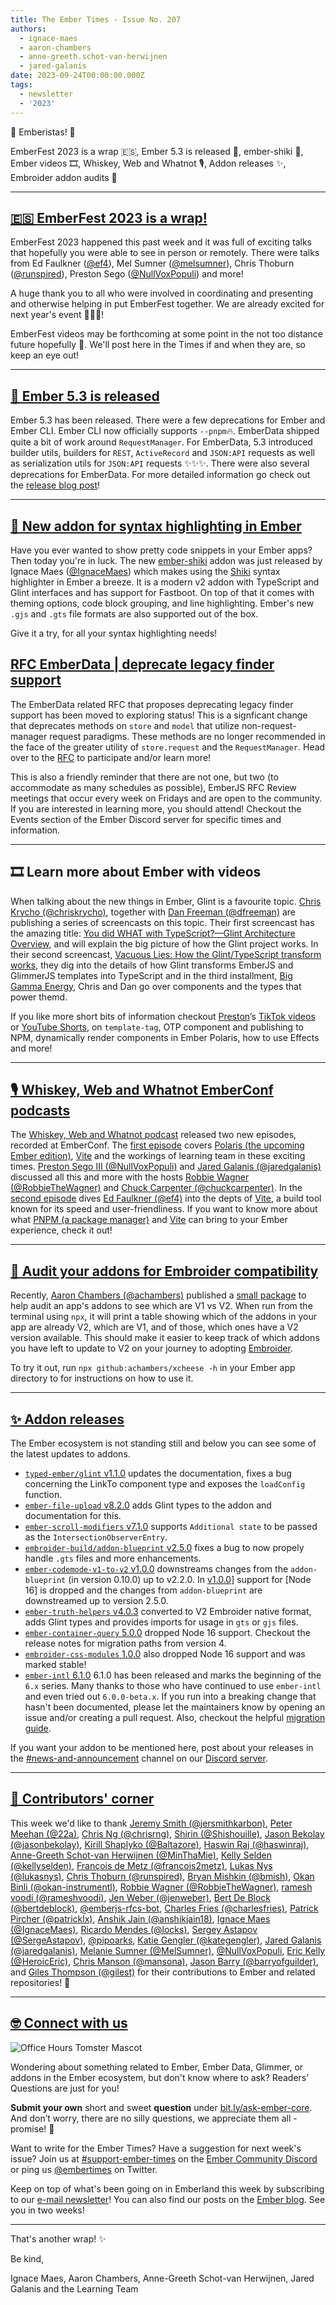 ```yaml
---
title: The Ember Times - Issue No. 207
authors:
  - ignace-maes
  - aaron-chambers
  - anne-greeth.schot-van-herwijnen
  - jared-galanis
date: 2023-09-24T00:00:00.000Z
tags:
  - newsletter
  - '2023'
---
```


👋 Emberistas! 🐹

EmberFest 2023 is a wrap 🇪🇸, Ember 5.3 is released 🚀, ember-shiki 🌈, Ember videos 🎞️, Whiskey, Web and Whatnot 🎙️, Addon releases ✨, Embroider addon audits 🧀

---

## [🇪🇸 EmberFest 2023 is a wrap!](https://emberfest.eu/)

EmberFest 2023 happened this past week and it was full of exciting talks that hopefully you were able to see in person or remotely. There were talks from Ed Faulkner ([@ef4](https://github.com/ef4)), Mel Sumner ([@melsumner](https://github.com/melsumner)), Chris Thoburn ([@runspired](https://github.com/runspired)), Preston Sego ([@NullVoxPopuli](https://github.com/NullVoxPopuli)) and more!

A huge thank you to all who were involved in coordinating and presenting and otherwise helping in put EmberFest together. We are already excited for next year's event 🎉🐹🔥!

EmberFest videos may be forthcoming at some point in the not too distance future hopefully 🤞. We'll post here in the Times if and when they are, so keep an eye out!

---

## [🚀 Ember 5.3 is released](https://blog.emberjs.com/ember-released-5-3)

Ember 5.3 has been released. There were a few deprecations for Ember and Ember CLI. Ember CLI now officially supports `--pnpm`🔥. EmberData shipped quite a bit of work around `RequestManager`.  For EmberData, 5.3 introduced builder utils, builders for `REST`, `ActiveRecord` and `JSON:API` requests as well as serialization utils for `JSON:API` requests ✨✨✨. There were also several deprecations for EmberData. For more detailed information go check out the [release blog post](https://blog.emberjs.com/ember-released-5-3)!

---

## [🌈 New addon for syntax highlighting in Ember](https://github.com/IgnaceMaes/ember-shiki)

Have you ever wanted to show pretty code snippets in your Ember apps? Then today you're in luck. The new [ember-shiki](https://github.com/IgnaceMaes/ember-shiki) addon was just released by Ignace Maes ([@IgnaceMaes](https://github.com/IgnaceMaes)) which makes using the [Shiki](https://github.com/shikijs/shiki) syntax highlighter in Ember a breeze. It is a modern v2 addon with TypeScript and Glint interfaces and has support for Fastboot. On top of that it comes with theming options, code block grouping, and line highlighting. Ember's new `.gjs` and `.gts` file formats are also supported out of the box.

Give it a try, for all your syntax highlighting needs!

## [RFC EmberData | deprecate legacy finder support](https://github.com/emberjs/rfcs/pull/964)

The EmberData related RFC that proposes deprecating legacy finder support has been moved to exploring status! This is a signficant change that deprecates methods on `store` and `model` that utilize non-request-manager request paradigms. These methods are no longer recommended in the face of the greater utility of `store.request` and the `RequestManager`. Head over to the [RFC](https://github.com/emberjs/rfcs/pull/964) to participate and/or learn more!

This is also a friendly reminder that there are not one, but two (to accommodate as many schedules as possible), EmberJS RFC Review meetings that occur every week on Fridays and are open to the community. If you are interested in learning more, you should attend! Checkout the Events section of the Ember Discord server for specific times and information.

---

## 🎞️ Learn more about Ember with videos

When talking about the new things in Ember, Glint is a favourite topic. [Chris Krycho (@chriskrycho)](https://github.com/chriskrycho), together with [Dan Freeman (@dfreeman)](https://github.com/dfreeman) are publishing a series of screencasts on this topic. Their first screencast has the amazing title: [You did WHAT with TypeScript?—Glint Architecture Overview](https://youtu.be/MLpP8D3cY7M?si=7ro6801LQZtkjaVT), and will explain the big picture of how the Glint project works. In their second screencast, [Vacuous Lies: How the Glint/TypeScript transform works](https://www.youtube.com/watch?v=Xhv1jAV5cZI), they dig into the details of how Glint transforms EmberJS and GlimmerJS templates into TypeScript and in the third installment, [Big Gamma Energy](https://www.youtube.com/watch?v=6-TWGx8j9RU), Chris and Dan go over components and the types that power themd.

If you like more short bits of information checkout [Preston](https://github.com/NullVoxPopuli)’s [TikTok videos](https://www.tiktok.com/@nullvoxpopuli) or [YouTube Shorts](https://www.youtube.com/channel/UCOZ7i6NiYjG0NyH9_fQ6xfg), on `template-tag`, OTP component and publishing to NPM, dynamically render components in Ember Polaris, how to use Effects and more!

---

## [🎙️ Whiskey, Web and Whatnot EmberConf podcasts](https://whiskeywebandwhatnot.fm)

<!-- alex ignore hosts -->

The [Whiskey, Web and Whatnot podcast](https://whiskeywebandwhatnot.fm) released two new episodes, recorded at EmberConf. The [first episode](https://whiskeywebandwhatnot.fm/polaris-vite-and-exploring-the-future-of-ember-with-jared-galanis-and-preston-sego) covers [Polaris (the upcoming Ember edition)](https://emberjs.com/editions/polaris/), [Vite](https://vitejs.dev) and the workings of learning team in these exciting times. [Preston Sego III (@NullVoxPopuli)](https://github.com/NullVoxPopuli) and [Jared Galanis (@jaredgalanis)](https://github.com/jaredgalanis) discussed all this and more with the hosts [Robbie Wagner (@RobbieTheWagner)](https://github.com/robbiethewagner) and [Chuck Carpenter (@chuckcarpenter)](https://github.com/chuckcarpenter). In the [second episode](https://whiskeywebandwhatnot.fm/vite-debugging-and-pnpm-with-ed-faulkner) dives [Ed Faulkner (@ef4)](https://github.com/ef4) into the depts of [Vite](https://vitejs.dev), a build tool known for its speed and user-friendliness. If you want to know more about what [PNPM (a package manager)](https://pnpm.io) and [Vite](https://vitejs.dev) can bring to your Ember experience, check it out!

---

## [🧀 Audit your addons for Embroider compatibility](https://github.com/achambers/xcheese)

Recently, [Aaron Chambers (@achambers)](https://github.com/achambers) published a [small package](https://github.com/achambers/xcheese) to help audit an app's addons to see which are V1 vs V2. When run from the terminal using `npx`, it will print a table showing which of the addons in your app are already V2, which are V1, and of those, which ones have a V2 version available. This should make it easier to keep track of which addons you have left to update to V2 on your journey to adopting [Embroider](https://github.com/embroider-build/embroider).

To try it out, run `npx github:achambers/xcheese -h` in your Ember app directory to for instructions on how to use it.

---

## [✨ Addon releases](section-url)

The Ember ecosystem is not standing still and below you can see some of the latest updates to addons.

- [`typed-ember/glint` v1.1.0](https://github.com/typed-ember/glint/releases/tag/1.1.0) updates the documentation, fixes a bug concerning the LinkTo component type and exposes the `loadConfig` function.
- [`ember-file-upload` v8.2.0](https://github.com/adopted-ember-addons/ember-file-upload/releases/tag/v8.2.0) adds Glint types to the addon and documentation for this.
- [`ember-scroll-modifiers` v7.1.0](https://github.com/elwayman02/ember-scroll-modifiers/releases/tag/v7.1.0) supports `Additional state` to be passed as the `IntersectionObserverEntry`.
- [`embroider-build/addon-blueprint` v2.5.0](https://github.com/embroider-build/addon-blueprint/releases/tag/v2.5.0) fixes a bug to now propely handle `.gts` files and more enhancements.
- [`ember-codemode-v1-to-v2` v1.0.0](https://github.com/ijlee2/ember-codemod-v1-to-v2/releases) downstreams changes from the `addon-blueprint` (in version 0.10.0) up to v2.2.0. In [v1.0.0](https://github.com/ijlee2/ember-codemod-v1-to-v2/releases/tag/1.0.0)] support for [Node 16] is dropped and the changes from `addon-blueprint` are downstreamed up to version 2.5.0.
- [`ember-truth-helpers` v4.0.3](https://github.com/jmurphyau/ember-truth-helpers/releases) converted to V2 Embroider native format, adds Glint types and provides imports for usage in `gts` or `gjs` files.
- [`ember-container-query` 5.0.0](https://github.com/ijlee2/ember-container-query/releases/tag/5.0.0) dropped Node 16 support. Checkout the release notes for migration paths from version 4.
- [`embroider-css-modules` 1.0.0](https://github.com/ijlee2/embroider-css-modules/releases/tag/1.0.0) also dropped Node 16 support and was marked stable!
- [`ember-intl` 6.1.0](https://github.com/ember-intl/ember-intl/blob/main/CHANGELOG.md) 6.1.0 has been released and marks the beginning of the `6.x` series. Many thanks to those who have continued to use `ember-intl` and even tried out `6.0.0-beta.x`. If you run into a breaking change that hasn't been documented, please let the maintainers know by opening an issue and/or creating a pull request. Also, checkout the helpful [migration guide](https://ember-intl.github.io/ember-intl/docs/guide/migration-5-0-to-6-1).

If you want your addon to be mentioned here, post about your releases in the [#news-and-announcement](https://discord.com/channels/480462759797063690/480499624663056390) channel on our [Discord server](https://discord.gg/emberjs).

---

## [👏 Contributors' corner](https://guides.emberjs.com/release/contributing/repositories/)

<p>This week we'd like to thank <a href="https://github.com/jersmithkarbon" rel="noopener noreferrer" target="_blank">Jeremy Smith (@jersmithkarbon)</a>, <a href="https://github.com/22a" rel="noopener noreferrer" target="_blank">Peter Meehan (@22a)</a>, <a href="https://github.com/chrisrng" rel="noopener noreferrer" target="_blank">Chris Ng (@chrisrng)</a>, <a href="https://github.com/Shishouille" rel="noopener noreferrer" target="_blank">Shirin (@Shishouille)</a>, <a href="https://github.com/jasonbekolay" rel="noopener noreferrer" target="_blank">Jason Bekolay (@jasonbekolay)</a>, <a href="https://github.com/Baltazore" rel="noopener noreferrer" target="_blank">Kirill Shaplyko (@Baltazore)</a>, <a href="https://github.com/haswinraj" rel="noopener noreferrer" target="_blank">Haswin Raj (@haswinraj)</a>, <a href="https://github.com/MinThaMie" rel="noopener noreferrer" target="_blank">Anne-Greeth Schot-van Herwijnen (@MinThaMie)</a>, <a href="https://github.com/kellyselden" rel="noopener noreferrer" target="_blank">Kelly Selden (@kellyselden)</a>, <a href="https://github.com/francois2metz" rel="noopener noreferrer" target="_blank">François de Metz (@francois2metz)</a>, <a href="https://github.com/lukasnys" rel="noopener noreferrer" target="_blank">Lukas Nys (@lukasnys)</a>, <a href="https://github.com/runspired" rel="noopener noreferrer" target="_blank">Chris Thoburn (@runspired)</a>, <a href="https://github.com/bmish" rel="noopener noreferrer" target="_blank">Bryan Mishkin (@bmish)</a>, <a href="https://github.com/okan-instrumentl" rel="noopener noreferrer" target="_blank">Okan Binli (@okan-instrumentl)</a>, <a href="https://github.com/RobbieTheWagner" rel="noopener noreferrer" target="_blank">Robbie Wagner (@RobbieTheWagner)</a>, <a href="https://github.com/rameshvoodi" rel="noopener noreferrer" target="_blank">ramesh voodi (@rameshvoodi)</a>, <a href="https://github.com/jenweber" rel="noopener noreferrer" target="_blank">Jen Weber (@jenweber)</a>, <a href="https://github.com/bertdeblock" rel="noopener noreferrer" target="_blank">Bert De Block (@bertdeblock)</a>, <a href="https://github.com/emberjs-rfcs-bot" rel="noopener noreferrer" target="_blank">@emberjs-rfcs-bot</a>, <a href="https://github.com/charlesfries" rel="noopener noreferrer" target="_blank">Charles Fries (@charlesfries)</a>, <a href="https://github.com/patricklx" rel="noopener noreferrer" target="_blank">Patrick Pircher (@patricklx)</a>, <a href="https://github.com/anshikjain18" rel="noopener noreferrer" target="_blank">Anshik Jain (@anshikjain18)</a>, <a href="https://github.com/IgnaceMaes" rel="noopener noreferrer" target="_blank">Ignace Maes (@IgnaceMaes)</a>, <a href="https://github.com/locks" rel="noopener noreferrer" target="_blank">Ricardo Mendes (@locks)</a>, <a href="https://github.com/SergeAstapov" rel="noopener noreferrer" target="_blank">Sergey Astapov (@SergeAstapov)</a>, <a href="https://github.com/pipoarks" rel="noopener noreferrer" target="_blank">@pipoarks</a>, <a href="https://github.com/kategengler" rel="noopener noreferrer" target="_blank">Katie Gengler (@kategengler)</a>, <a href="https://github.com/jaredgalanis" rel="noopener noreferrer" target="_blank">Jared Galanis (@jaredgalanis)</a>, <a href="https://github.com/MelSumner" rel="noopener noreferrer" target="_blank">Melanie Sumner (@MelSumner)</a>, <a href="https://github.com/NullVoxPopuli" rel="noopener noreferrer" target="_blank">@NullVoxPopuli</a>, <a href="https://github.com/HeroicEric" rel="noopener noreferrer" target="_blank">Eric Kelly (@HeroicEric)</a>, <a href="https://github.com/mansona" rel="noopener noreferrer" target="_blank">Chris Manson (@mansona)</a>, <a href="https://github.com/barryofguilder" rel="noopener noreferrer" target="_blank">Jason Barry (@barryofguilder)</a>, and <a href="https://github.com/gilest" rel="noopener noreferrer" target="_blank">Giles Thompson (@gilest)</a>  for their contributions to Ember and related repositories! 💖</p>

---

## [🤓 Connect with us](https://docs.google.com/forms/d/e/1FAIpQLScqu7Lw_9cIkRtAiXKitgkAo4xX_pV1pdCfMJgIr6Py1V-9Og/viewform)

<div class="blog-row">
  <img class="float-right small transparent padded" alt="Office Hours Tomster Mascot" title="Readers' Questions" src="/images/tomsters/officehours.png" />

  <p>Wondering about something related to Ember, Ember Data, Glimmer, or addons in the Ember ecosystem, but don't know where to ask? Readers’ Questions are just for you!</p>

  <p><strong>Submit your own</strong> short and sweet <strong>question</strong> under <a href="https://bit.ly/ask-ember-core" target="rq">bit.ly/ask-ember-core</a>. And don’t worry, there are no silly questions, we appreciate them all - promise! 🤞</p>

  <p>Want to write for the Ember Times? Have a suggestion for next week's issue? Join us at <a href="https://discordapp.com/channels/480462759797063690/485450546887786506">#support-ember-times</a> on the <a href="https://discord.gg/emberjs">Ember Community Discord</a> or ping us <a href="https://twitter.com/embertimes">@embertimes</a> on Twitter.</p>

  <p>Keep on top of what's been going on in Emberland this week by subscribing to our <a href="https://embertimes.substack.com/">e-mail newsletter</a>! You can also find our posts on the <a href="https://blog.emberjs.com/tag/newsletter">Ember blog</a>. See you in two weeks!</p>
</div>

---

That's another wrap! ✨

Be kind,

Ignace Maes, Aaron Chambers, Anne-Greeth Schot-van Herwijnen, Jared Galanis and the Learning Team
